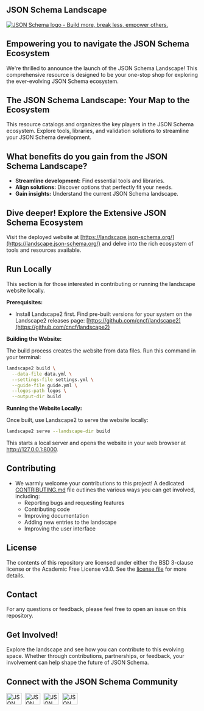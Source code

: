 ## JSON Schema Landscape

[![JSON Schema logo - Build more, break less, empower others.](https://raw.githubusercontent.com/json-schema-org/.github/main/assets/json-schema-banner.png)](https://json-schema.org) 

## Empowering you to navigate the JSON Schema Ecosystem

We're thrilled to announce the launch of the JSON Schema Landscape! This comprehensive resource is designed to be your one-stop shop for exploring the ever-evolving JSON Schema ecosystem.

## The JSON Schema Landscape: Your Map to the Ecosystem

 This resource catalogs and organizes the key players in the JSON Schema ecosystem. Explore tools, libraries, and validation solutions to streamline your JSON Schema development.

## What benefits do you gain from the JSON Schema Landscape?


* **Streamline development:** Find essential tools and libraries.
* **Align solutions:** Discover options that perfectly fit your needs.
* **Gain insights:**  Understand the current JSON Schema landscape.

## Dive deeper! Explore the Extensive JSON Schema Ecosystem


 Visit the deployed website at [https://landscape.json-schema.org/](https://landscape.json-schema.org/) and delve into the rich ecosystem of tools and resources available.

## Run Locally

This section is for those interested in contributing or running the landscape website locally.

**Prerequisites:**

* Install Landscape2 first. Find pre-built versions for your system on the Landscape2 releases page: [https://github.com/cncf/landscape2](https://github.com/cncf/landscape2)

**Building the Website:**

The build process creates the website from data files. Run this command in your terminal:

```bash
landscape2 build \
  --data-file data.yml \
  --settings-file settings.yml \
  --guide-file guide.yml \
  --logos-path logos \
  --output-dir build
```

**Running the Website Locally:**

Once built, use Landscape2 to serve the website locally:

```bash
landscape2 serve --landscape-dir build
```

This starts a local server and opens the website in your web browser at http://127.0.0.1:8000. 



## Contributing

* We warmly welcome your contributions to this project!  A dedicated [CONTRIBUTING.md](CONTRIBUTING.md) file outlines the various ways you can get involved, including:
    * Reporting bugs and requesting features
    * Contributing code
    * Improving documentation
    * Adding new entries to the landscape
    * Improving the user interface

## License
The contents of this repository are licensed under either the BSD 3-clause license or the Academic Free License v3.0. See the [license file](https://github.com/json-schema-org/website/blob/main/CONTRIBUTING.md#-license) for more details.


## Contact

 For any questions or feedback, please feel free to open an issue on this repository.

## Get Involved!

 Explore the landscape and see how you can contribute to this evolving space.  Whether through contributions, partnerships, or feedback, your involvement can help shape the future of JSON Schema.

## Connect with the JSON Schema Community

<p align="left">
    <a href="https://json-schema.org/slack" target="blank" style="margin-right: 5px;"><img align="center" src="https://img.icons8.com/color/48/null/slack-new.png" alt="JSON Schema Slack" height="30" width="40" /></a>
    <a href="https://twitter.com/jsonschema" target="blank" style="margin-right: 5px;"><img align="center" src="https://raw.githubusercontent.com/rahuldkjain/github-profile-readme-generator/master/src/images/icons/Social/twitter.svg" alt="JSON Schema Twitter" height="30" width="40" /></a>
    <a href="https://www.linkedin.com/company/jsonschema" target="blank" style="margin-right: 5px;"><img align="center" src="https://raw.githubusercontent.com/rahuldkjain/github-profile-readme-generator/master/src/images/icons/Social/linked-in-alt.svg" alt="JSON Schema LinkedIn" height="30" width="40" /></a>
    <a href="https://www.youtube.com/@JSONSchemaOrgOfficial" target="blank"><img align="center" src="https://raw.githubusercontent.com/rahuldkjain/github-profile-readme-generator/master/src/images/icons/Social/youtube.svg" alt="JSON Schema YouTube" height="30" width="40" /></a>
</p>
